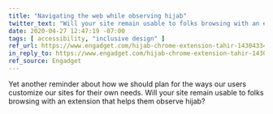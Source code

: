 ```yaml
---
title: "Navigating the web while observing hijab"
twitter_text: "Will your site remain usable to folks browsing with an extension that helps them observe hijab?"
date: 2020-04-27 12:47:19 -07:00
tags: [ accessibility, "inclusive design" ]
ref_url: https://www.engadget.com/hijab-chrome-extension-tahir-143043343.html
in_reply_to: https://www.engadget.com/hijab-chrome-extension-tahir-143043343.html
ref_source: Engadget 
---
```


Yet another reminder about how we should plan for the ways our users customize our sites for their own needs. Will your site remain usable to folks browsing with an extension that helps them observe hijab?
